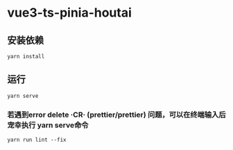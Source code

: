 # vue3-ts-pinia-houtai

## 安装依赖
`yarn install`

## 运行
`yarn serve`

### 若遇到error delete ·CR· (prettier/prettier) 问题，可以在终端输入后宠幸执行 yarn serve命令
`yarn run lint --fix`
